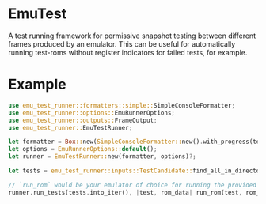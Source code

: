 # EmuTest
A test running framework for permissive snapshot testing between different frames produced
by an emulator. This can be useful for automatically running test-roms without register indicators for
failed tests, for example.

# Example

```rust
use emu_test_runner::formatters::simple::SimpleConsoleFormatter;
use emu_test_runner::options::EmuRunnerOptions;
use emu_test_runner::outputs::FrameOutput;
use emu_test_runner::EmuTestRunner;

let formatter = Box::new(SimpleConsoleFormatter::new().with_progress(tests.len() as u64));
let options = EmuRunnerOptions::default();
let runner = EmuTestRunner::new(formatter, options)?;

let tests = emu_test_runner::inputs::TestCandidate::find_all_in_directory("./test_roms", ".gba")?

// `run_rom` would be your emulator of choice for running the provided rom_data
runner.run_tests(tests.into_iter(), |test, rom_data| run_rom(test, rom_data));

```